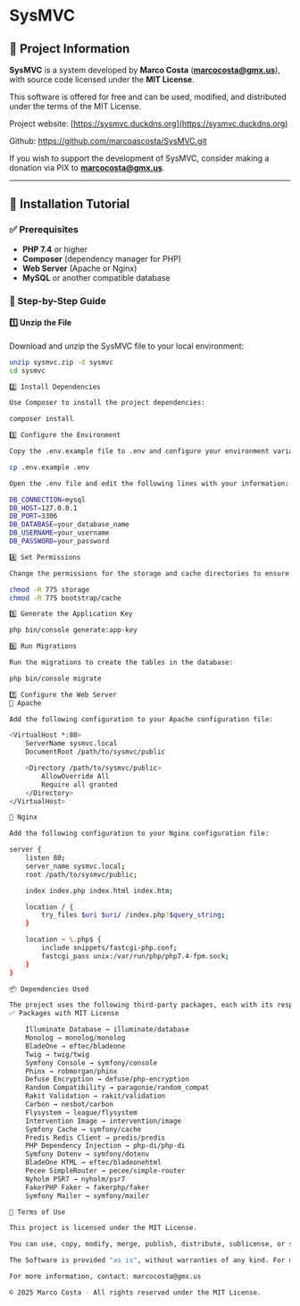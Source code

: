 # SysMVC

## 📌 Project Information
**SysMVC** is a system developed by **Marco Costa** (**marcocosta@gmx.us**), with source code licensed under the **MIT License**.

This software is offered for free and can be used, modified, and distributed under the terms of the MIT License.

Project website: [https://sysmvc.duckdns.org](https://sysmvc.duckdns.org)

Github: https://github.com/marcoascosta/SysMVC.git

If you wish to support the development of SysMVC, consider making a donation via PIX to **marcocosta@gmx.us**.

---

## 🚀 Installation Tutorial

### ✅ Prerequisites
- **PHP 7.4** or higher
- **Composer** (dependency manager for PHP)
- **Web Server** (Apache or Nginx)
- **MySQL** or another compatible database

### 🔧 Step-by-Step Guide

#### 1️⃣ Unzip the File
Download and unzip the SysMVC file to your local environment:

```sh
unzip sysmvc.zip -d sysmvc
cd sysmvc

2️⃣ Install Dependencies

Use Composer to install the project dependencies:

composer install

3️⃣ Configure the Environment

Copy the .env.example file to .env and configure your environment variables:

cp .env.example .env

Open the .env file and edit the following lines with your information:

DB_CONNECTION=mysql
DB_HOST=127.0.0.1
DB_PORT=3306
DB_DATABASE=your_database_name
DB_USERNAME=your_username
DB_PASSWORD=your_password

4️⃣ Set Permissions

Change the permissions for the storage and cache directories to ensure the web server can write to them:

chmod -R 775 storage
chmod -R 775 bootstrap/cache

5️⃣ Generate the Application Key

php bin/console generate:app-key

6️⃣ Run Migrations

Run the migrations to create the tables in the database:

php bin/console migrate

7️⃣ Configure the Web Server
📌 Apache

Add the following configuration to your Apache configuration file:

<VirtualHost *:80>
    ServerName sysmvc.local
    DocumentRoot /path/to/sysmvc/public

    <Directory /path/to/sysmvc/public>
        AllowOverride All
        Require all granted
    </Directory>
</VirtualHost>

📌 Nginx

Add the following configuration to your Nginx configuration file:

server {
    listen 80;
    server_name sysmvc.local;
    root /path/to/sysmvc/public;

    index index.php index.html index.htm;

    location / {
        try_files $uri $uri/ /index.php?$query_string;
    }

    location ~ \.php$ {
        include snippets/fastcgi-php.conf;
        fastcgi_pass unix:/var/run/php/php7.4-fpm.sock;
    }
}

📦 Dependencies Used

The project uses the following third-party packages, each with its respective license:
✅ Packages with MIT License

    Illuminate Database → illuminate/database
    Monolog → monolog/monolog
    BladeOne → eftec/bladeone
    Twig → twig/twig
    Symfony Console → symfony/console
    Phinx → robmorgan/phinx
    Defuse Encryption → defuse/php-encryption
    Random Compatibility → paragonie/random_compat
    Rakit Validation → rakit/validation
    Carbon → nesbot/carbon
    Flysystem → league/flysystem
    Intervention Image → intervention/image
    Symfony Cache → symfony/cache
    Predis Redis Client → predis/predis
    PHP Dependency Injection → php-di/php-di
    Symfony Dotenv → symfony/dotenv
    BladeOne HTML → eftec/bladeonehtml
    Pecee SimpleRouter → pecee/simple-router
    Nyholm PSR7 → nyholm/psr7
    FakerPHP Faker → fakerphp/faker
    Symfony Mailer → symfony/mailer

📜 Terms of Use

This project is licensed under the MIT License.

You can use, copy, modify, merge, publish, distribute, sublicense, or sell copies of the Software, as long as the license and copyright notice are included in all copies or substantial portions of the Software.

The Software is provided "as is", without warranties of any kind. For more details, see the MIT License.

For more information, contact: marcocosta@gmx.us

© 2025 Marco Costa - All rights reserved under the MIT License.